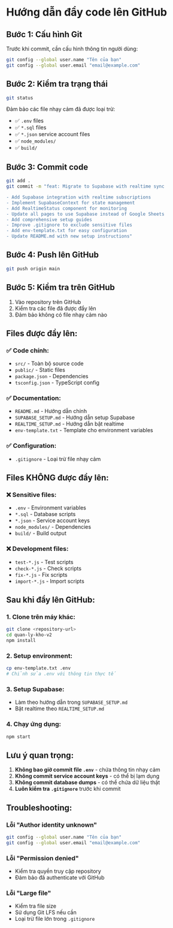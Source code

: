 # Hướng dẫn đẩy code lên GitHub

## Bước 1: Cấu hình Git

Trước khi commit, cần cấu hình thông tin người dùng:

```bash
git config --global user.name "Tên của bạn"
git config --global user.email "email@example.com"
```

## Bước 2: Kiểm tra trạng thái

```bash
git status
```

Đảm bảo các file nhạy cảm đã được loại trừ:
- ✅ `.env` files
- ✅ `*.sql` files  
- ✅ `*.json` service account files
- ✅ `node_modules/`
- ✅ `build/`

## Bước 3: Commit code

```bash
git add .
git commit -m "feat: Migrate to Supabase with realtime sync

- Add Supabase integration with realtime subscriptions
- Implement SupabaseContext for state management  
- Add RealtimeStatus component for monitoring
- Update all pages to use Supabase instead of Google Sheets
- Add comprehensive setup guides
- Improve .gitignore to exclude sensitive files
- Add env-template.txt for easy configuration
- Update README.md with new setup instructions"
```

## Bước 4: Push lên GitHub

```bash
git push origin main
```

## Bước 5: Kiểm tra trên GitHub

1. Vào repository trên GitHub
2. Kiểm tra các file đã được đẩy lên
3. Đảm bảo không có file nhạy cảm nào

## Files được đẩy lên:

### ✅ Code chính:
- `src/` - Toàn bộ source code
- `public/` - Static files
- `package.json` - Dependencies
- `tsconfig.json` - TypeScript config

### ✅ Documentation:
- `README.md` - Hướng dẫn chính
- `SUPABASE_SETUP.md` - Hướng dẫn setup Supabase
- `REALTIME_SETUP.md` - Hướng dẫn bật realtime
- `env-template.txt` - Template cho environment variables

### ✅ Configuration:
- `.gitignore` - Loại trừ file nhạy cảm

## Files KHÔNG được đẩy lên:

### ❌ Sensitive files:
- `.env` - Environment variables
- `*.sql` - Database scripts
- `*.json` - Service account keys
- `node_modules/` - Dependencies
- `build/` - Build output

### ❌ Development files:
- `test-*.js` - Test scripts
- `check-*.js` - Check scripts
- `fix-*.js` - Fix scripts
- `import-*.js` - Import scripts

## Sau khi đẩy lên GitHub:

### 1. Clone trên máy khác:
```bash
git clone <repository-url>
cd quan-ly-kho-v2
npm install
```

### 2. Setup environment:
```bash
cp env-template.txt .env
# Chỉnh sửa .env với thông tin thực tế
```

### 3. Setup Supabase:
- Làm theo hướng dẫn trong `SUPABASE_SETUP.md`
- Bật realtime theo `REALTIME_SETUP.md`

### 4. Chạy ứng dụng:
```bash
npm start
```

## Lưu ý quan trọng:

1. **Không bao giờ commit file `.env`** - chứa thông tin nhạy cảm
2. **Không commit service account keys** - có thể bị lạm dụng
3. **Không commit database dumps** - có thể chứa dữ liệu thật
4. **Luôn kiểm tra `.gitignore`** trước khi commit

## Troubleshooting:

### Lỗi "Author identity unknown"
```bash
git config --global user.name "Tên của bạn"
git config --global user.email "email@example.com"
```

### Lỗi "Permission denied"
- Kiểm tra quyền truy cập repository
- Đảm bảo đã authenticate với GitHub

### Lỗi "Large file"
- Kiểm tra file size
- Sử dụng Git LFS nếu cần
- Loại trừ file lớn trong `.gitignore` 